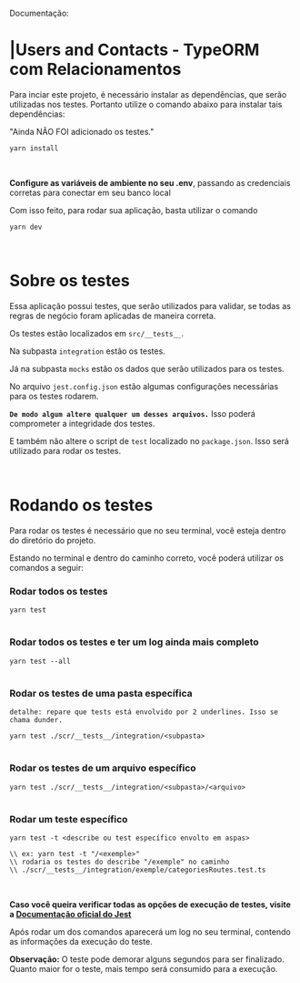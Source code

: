 Documentação:

# |Users and Contacts - TypeORM com Relacionamentos

Para inciar este projeto, é necessário instalar as dependências, que serão utilizadas nos testes. Portanto utilize o comando abaixo para instalar tais dependências:

"Ainda NÃO FOI adicionado os testes."

```
yarn install
```

<br>

**Configure as variáveis de ambiente no seu .env**, passando as credenciais corretas para conectar em seu banco local

Com isso feito, para rodar sua aplicação, basta utilizar o comando

```
yarn dev
```

<br>

# **Sobre os testes**

Essa aplicação possui testes, que serão utilizados para validar, se todas as regras de negócio foram aplicadas de maneira correta.

Os testes estão localizados em `src/__tests__`.

Na subpasta `integration` estão os testes.

Já na subpasta `mocks` estão os dados que serão utilizados para os testes.

No arquivo `jest.config.json` estão algumas configurações necessárias para os testes rodarem.

**`De modo algum altere qualquer um desses arquivos.`** Isso poderá comprometer a integridade dos testes.

E também não altere o script de `test` localizado no `package.json`. Isso será utilizado para rodar os testes.

<br>

# **Rodando os testes**

Para rodar os testes é necessário que no seu terminal, você esteja dentro do diretório do projeto.

Estando no terminal e dentro do caminho correto, você poderá utilizar os comandos a seguir:

### Rodar todos os testes

```
yarn test
```

#

### Rodar todos os testes e ter um log ainda mais completo

```
yarn test --all
```

#

### Rodar os testes de uma pasta específica

`detalhe: repare que tests está envolvido por 2 underlines. Isso se chama dunder.`

```
yarn test ./scr/__tests__/integration/<subpasta>
```

#

### Rodar os testes de um arquivo específico

```
yarn test ./scr/__tests__/integration/<subpasta>/<arquivo>
```

#

### Rodar um teste específico

```
yarn test -t <describe ou test específico envolto em aspas>
```

```
\\ ex: yarn test -t "/<exemple>"
\\ rodaria os testes do describe "/exemple" no caminho
\\ ./scr/__tests__/integration/exemple/categoriesRoutes.test.ts
```

<br>

**Caso você queira verificar todas as opções de execução de testes, visite a [Documentação oficial do Jest](https://jestjs.io/docs/cli)**

Após rodar um dos comandos aparecerá um log no seu terminal, contendo as informações da execução do teste.

**Observação:** O teste pode demorar alguns segundos para ser finalizado. Quanto maior for o teste, mais tempo será consumido para a execução.

#
